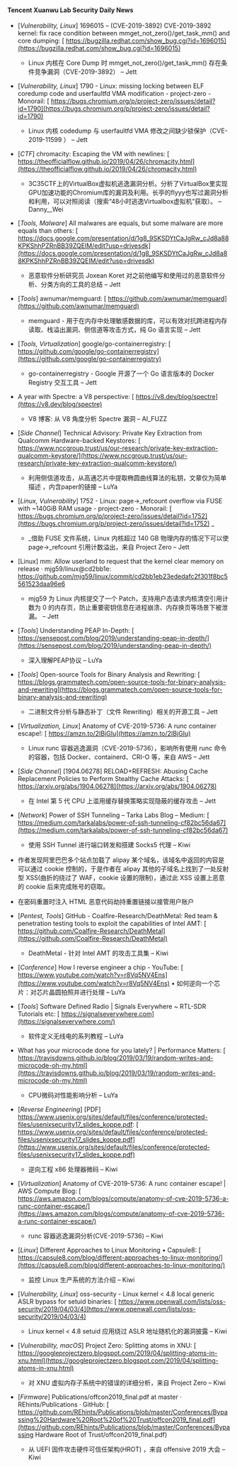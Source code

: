 #### Tencent Xuanwu Lab Security Daily News

* [*Vulnerability, Linux*] 1696015 – (CVE-2019-3892) CVE-2019-3892 kernel: fix race condition between mmget_not_zero()/get_task_mm() and core dumping: [
  https://bugzilla.redhat.com/show_bug.cgi?id=1696015](https://bugzilla.redhat.com/show_bug.cgi?id=1696015) 
  * Linux 内核在 Core Dump 时 mmget_not_zero()/get_task_mm() 存在条件竞争漏洞（CVE-2019-3892） – Jett
* [*Vulnerability, Linux*] 1790 - Linux: missing locking between ELF coredump code and userfaultfd VMA modification - project-zero - Monorail: [
  https://bugs.chromium.org/p/project-zero/issues/detail?id=1790](https://bugs.chromium.org/p/project-zero/issues/detail?id=1790) 
  *  Linux 内核 codedump 与 userfaultfd VMA 修改之间缺少锁保护（CVE-2019-11599 ） – Jett 
* [*CTF*] chromacity: Escaping the VM with newlines: [
  https://theofficialflow.github.io/2019/04/26/chromacity.html](https://theofficialflow.github.io/2019/04/26/chromacity.html) 
  * 3C35CTF上的VirtualBox虚拟机逃逸漏洞分析。分析了VirtualBox里实现GPU加速功能的Chromium库的漏洞及利用。长亭的flyyy也写过漏洞分析和利用，可以对照阅读（搜索“48小时逃逸Virtualbox虚拟机”获取）。 – Danny__Wei 
* [*Tools, Malware*] All malwares are equals, but some malware are more equals than others: [
  https://docs.google.com/presentation/d/1g8_9SKSDYtCaJgRw_cJd8a88KPKShhPZRnBB39ZQEIM/edit?usp=drivesdk](https://docs.google.com/presentation/d/1g8_9SKSDYtCaJgRw_cJd8a88KPKShhPZRnBB39ZQEIM/edit?usp=drivesdk) 
  * 恶意软件分析研究员 Joxean Koret 对之前他编写和使用过的恶意软件分析、分类方向的工具的总结 – Jett 
* [*Tools*] awnumar/memguard: [
  https://github.com/awnumar/memguard](https://github.com/awnumar/memguard) 
  * memguard - 用于在内存中处理敏感数据的库，可以有效对抗跨进程内存读取、栈溢出漏洞、侧信道等攻击方式，纯 Go 语言实现 – Jett 
* [*Tools, Virtualization*] google/go-containerregistry: [
  https://github.com/google/go-containerregistry](https://github.com/google/go-containerregistry) 
  * go-containerregistry - Google 开源了一个 Go 语言版本的 Docker Registry 交互工具 – Jett 
* A year with Spectre: a V8 perspective: [
  https://v8.dev/blog/spectre](https://v8.dev/blog/spectre) 
  *  V8 博客: 从 V8 角度分析 Spectre 漏洞 – AI_FUZZ 
* [*Side Channel*] Technical Advisory: Private Key Extraction from Qualcomm Hardware-backed Keystores: [
  https://www.nccgroup.trust/us/our-research/private-key-extraction-qualcomm-keystore/](https://www.nccgroup.trust/us/our-research/private-key-extraction-qualcomm-keystore/) 
  * 利用侧信道攻击，从高通芯片中提取椭圆曲线算法的私钥，文章仅为简单描述 ，内含paper的链接  – LuYa 
* [*Linux, Vulnerability*] 1752 - Linux: page->_refcount overflow via FUSE with ~140GiB RAM usage - project-zero - Monorail: [
  https://bugs.chromium.org/p/project-zero/issues/detail?id=1752](https://bugs.chromium.org/p/project-zero/issues/detail?id=1752) _
  * _借助 FUSE 文件系统，Linux 内核超过 140 GB 物理内存的情况下可以使 page->_refcount 引用计数溢出，来自 Project Zero – Jett 

* [Linux] mm: Allow userland to request that the kernel clear memory on release · mjg59/linux@cd2bb1e: 
  https://github.com/mjg59/linux/commit/cd2bb1eb23ededafc2f301f8bc5561523daa96e6
  * mjg59 为 Linux 内核提交了一个 Patch，支持用户态请求内核清空引用计数为 0 的内存页，防止重要密钥信息在进程崩溃、内存换页等场景下被泄漏。 – Jett 
* [*Tools*] Understanding PEAP In-Depth: [
  https://sensepost.com/blog/2019/understanding-peap-in-depth/](https://sensepost.com/blog/2019/understanding-peap-in-depth/) 
  * 深入理解PEAP协议 – LuYa 
* [*Tools*] Open-source Tools for Binary Analysis and Rewriting: [
  https://blogs.grammatech.com/open-source-tools-for-binary-analysis-and-rewriting](https://blogs.grammatech.com/open-source-tools-for-binary-analysis-and-rewriting) 
  * 二进制文件分析与静态补丁（文件 Rewriting）相关的开源工具 – Jett 
* [*Virtualization, Linux*] Anatomy of CVE-2019-5736: A runc container escape!: [
  https://amzn.to/2IBjGIu](https://amzn.to/2IBjGIu) 
  * Linux runc 容器逃逸漏洞（CVE-2019-5736），影响所有使用 runc 命令的容器，包括 Docker、containerd、CRI-O 等，来自 AWS – Jett 
* [*Side Channel*] [1904.06278] RELOAD+REFRESH: Abusing Cache Replacement Policies to Perform Stealthy Cache Attacks: [
  https://arxiv.org/abs/1904.06278](https://arxiv.org/abs/1904.06278) 
  * 在 Intel 第 5 代 CPU 上滥用缓存替换策略实现隐蔽的缓存攻击 – Jett 
* [*Network*] Power of SSH Tunneling – Tarka Labs Blog – Medium: [
  https://medium.com/tarkalabs/power-of-ssh-tunneling-cf82bc56da67](https://medium.com/tarkalabs/power-of-ssh-tunneling-cf82bc56da67) 
  * 使用 SSH Tunnel 进行端口转发和搭建 Socks5 代理 – Kiwi 
* 作者发现阿里巴巴多个站点加载了 alipay 某个域名，该域名中返回的内容是可以通过 cookie 控制的，于是作者在 alipay 其他的子域名上找到了一处反射型 XSS(曲折的绕过了 WAF，cookie 设置的限制)，通过此 XSS 设置上恶意的 cookie 后来完成账号的窃取。
* 在密码重置时注入 HTML 恶意代码劫持重置链接以接管用户账户
* [*Pentest, Tools*] GitHub - Coalfire-Research/DeathMetal: Red team & penetration testing tools to exploit the capabilities of Intel AMT: [
  https://github.com/Coalfire-Research/DeathMetal](https://github.com/Coalfire-Research/DeathMetal) 
  * DeathMetal - 针对 Intel AMT 的攻击工具集 – Kiwi 
* [*Conference*] How I reverse engineer a chip - YouTube: [
  https://www.youtube.com/watch?v=r8Vq5NV4Ens](https://www.youtube.com/watch?v=r8Vq5NV4Ens) 
  • 如何逆向一个芯片：对芯片晶圆拍照并进行处理 – LuYa 
* [*Tools*] Software Defined Radio | Signals Everywhere ~ RTL-SDR Tutorials etc: [
  https://signalseverywhere.com](https://signalseverywhere.com/) 
  * 软件定义无线电的系列教程 – LuYa 
* What has your microcode done for you lately? | Performance Matters: [
  https://travisdowns.github.io/blog/2019/03/19/random-writes-and-microcode-oh-my.html](https://travisdowns.github.io/blog/2019/03/19/random-writes-and-microcode-oh-my.html) 
  * CPU微码对性能影响分析 – LuYa 
* [*Reverse Engineering*] [PDF] https://www.usenix.org/sites/default/files/conference/protected-files/usenixsecurity17_slides_koppe.pdf: [
  https://www.usenix.org/sites/default/files/conference/protected-files/usenixsecurity17_slides_koppe.pdf](https://www.usenix.org/sites/default/files/conference/protected-files/usenixsecurity17_slides_koppe.pdf) 
  * 逆向工程 x86 处理器微码 – Kiwi 
* [*Virtualization*] Anatomy of CVE-2019-5736: A runc container escape! | AWS Compute Blog: [
  https://aws.amazon.com/blogs/compute/anatomy-of-cve-2019-5736-a-runc-container-escape/](https://aws.amazon.com/blogs/compute/anatomy-of-cve-2019-5736-a-runc-container-escape/)
  * runc 容器逃逸漏洞分析(CVE-2019-5736) – Kiwi 
* [*Linux*] Different Approaches to Linux Monitoring • Capsule8: [
  https://capsule8.com/blog/different-approaches-to-linux-monitoring/](https://capsule8.com/blog/different-approaches-to-linux-monitoring/) 
  * 监控 Linux 生产系统的方法介绍 – Kiwi 
* [*Vulnerability, Linux*] oss-security - Linux kernel < 4.8 local generic ASLR bypass for setuid binaries: [
  https://www.openwall.com/lists/oss-security/2019/04/03/4](https://www.openwall.com/lists/oss-security/2019/04/03/4) 
  * Linux kernel < 4.8 setuid 应用绕过 ASLR 地址随机化的漏洞披露 – Kiwi 
* [*Vulnerability, macOS*] Project Zero: Splitting atoms in XNU: [
  https://googleprojectzero.blogspot.com/2019/04/splitting-atoms-in-xnu.html](https://googleprojectzero.blogspot.com/2019/04/splitting-atoms-in-xnu.html) 
  * 对 XNU 虚拟内存子系统中的错误的详细分析，来自 Project Zero – Kiwi 
* [*Firmware*] Publications/offcon2019_final.pdf at master · REhints/Publications · GitHub: [
  https://github.com/REhints/Publications/blob/master/Conferences/Bypassing%20Hardware%20Root%20of%20Trust/offcon2019_final.pdf](https://github.com/REhints/Publications/blob/master/Conferences/Bypassing Hardware Root of Trust/offcon2019_final.pdf)
  * 从 UEFI 固件攻击硬件可信任架构(HROT) ，来自 offensive 2019 大会 – Kiwi 